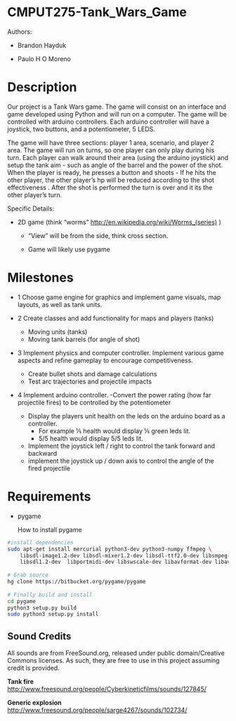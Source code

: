 CMPUT275-Tank_Wars_Game
=======================

Authors:

- Brandon Hayduk

- Paulo H O Moreno

Description
===========

Our project is a Tank Wars game. The game will consist on an interface and game developed using Python and will run on a computer. The game will be controlled with arduino controllers. Each arduino controller will have a joystick, two buttons, and a potentiometer, 5 LEDS.

The game will have three sections: player 1 area, scenario, and player 2 area. The game will run on turns, so one player can only play during his turn. Each player can walk around their area (using the arduino joystick) and setup the tank aim - such as angle of the barrel and the power of the shot. When the player is ready, he presses a button and shoots - If he hits the other player, the other player’s hp will be reduced according to the shot effectiveness . After the shot is performed the turn is over and it its the other player’s turn.

Specific Details:

- 2D game (think “worms” http://en.wikipedia.org/wiki/Worms_(series) )

	- “View” will be from the side, think cross section. 

	- Game will likely use pygame 



Milestones
==========

- 1 Choose game engine for graphics and implement game visuals, map layouts, as well as tank units. 

- 2 Create classes and add functionality for maps and players (tanks)
	- Moving units (tanks)
	- Moving tank barrels (for angle of shot) 

- 3 Implement physics and computer controller. Implement various game aspects and refine gameplay to encourage competitiveness. 
	- Create bullet shots and damage calculations
	- Test arc trajectories and projectile impacts 

- 4 Implement arduino controller.
	-Convert the power rating (how far projectile fires) to be controlled by the potentiometer 
	- Display the players unit health on the leds on the arduino board as a controller. 
		- For example ⅕ health would display ⅕ green leds lit. 
		- 5/5 health would display 5/5 leds lit. 
	- Implement the joystick left / right to control the tank forward and backward
	- implement the joystick up / down axis to control the angle of the fired projectile


Requirements
============

- pygame

	How to install pygame

```bash
#install dependencies
sudo apt-get install mercurial python3-dev python3-numpy ffmpeg \
    libsdl-image1.2-dev libsdl-mixer1.2-dev libsdl-ttf2.0-dev libsmpeg-dev \
    libsdl1.2-dev  libportmidi-dev libswscale-dev libavformat-dev libavcodec-dev
 
# Grab source
hg clone https://bitbucket.org/pygame/pygame
 
# Finally build and install
cd pygame
python3 setup.py build
sudo python3 setup.py install
```

Sound Credits
-------------
All sounds are from FreeSound.org, released under public domain/Creative Commons
licenses. As such, they are free to use in this project assuming credit is
provided.

**Tank fire**
http://www.freesound.org/people/Cyberkineticfilms/sounds/127845/

**Generic explosion**
http://www.freesound.org/people/sarge4267/sounds/102734/